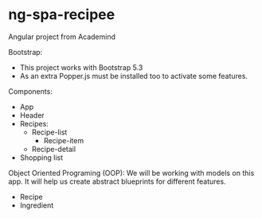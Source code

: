 # ng-spa-recipee
Angular project from Academind

Bootstrap:
- This project works with Bootstrap 5.3
- As an extra Popper.js must be installed too to activate some features.

Components:
- App 
- Header
- Recipes:
    - Recipe-list
        - Recipe-item
    - Recipe-detail
- Shopping list 

Object Oriented Programing (OOP): We will be working with models on this app. It will help us create abstract blueprints for different features. 
- Recipe
- Ingredient